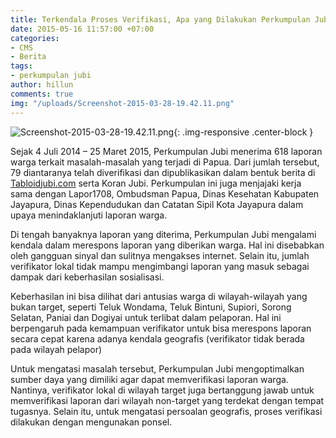 ```yaml
---
title: Terkendala Proses Verifikasi, Apa yang Dilakukan Perkumpulan Jubi?
date: 2015-05-16 11:57:00 +07:00
categories:
- CMS
- Berita
tags:
- perkumpulan jubi
author: hillun
comments: true
img: "/uploads/Screenshot-2015-03-28-19.42.11.png"
---
```


![Screenshot-2015-03-28-19.42.11.png](/uploads/Screenshot-2015-03-28-19.42.11.png){: .img-responsive .center-block }

Sejak 4 Juli 2014 – 25 Maret 2015, Perkumpulan Jubi menerima 618 laporan warga terkait masalah-masalah yang terjadi di Papua. Dari jumlah tersebut, 79 diantaranya telah diverifikasi dan dipublikasikan dalam bentuk berita di [Tabloidjubi.com](http://tabloidjubi.com/) serta Koran Jubi. Perkumpulan ini juga menjajaki kerja sama dengan Lapor1708, Ombudsman Papua, Dinas Kesehatan Kabupaten Jayapura, Dinas Kependudukan dan Catatan Sipil Kota Jayapura dalam upaya menindaklanjuti laporan warga.

Di tengah banyaknya laporan yang diterima, Perkumpulan Jubi mengalami kendala dalam merespons laporan yang diberikan warga. Hal ini disebabkan oleh gangguan sinyal dan sulitnya mengakses internet. Selain itu, jumlah verifikator lokal tidak mampu mengimbangi laporan yang masuk sebagai dampak dari keberhasilan sosialisasi.

Keberhasilan ini bisa dilihat dari antusias warga di wilayah-wilayah yang bukan target, seperti Teluk Wondama, Teluk Bintuni, Supiori, Sorong Selatan, Paniai dan Dogiyai untuk terlibat dalam pelaporan. Hal ini berpengaruh pada kemampuan verifikator untuk bisa merespons laporan secara cepat karena adanya kendala geografis (verifikator tidak berada pada wilayah pelapor)

Untuk mengatasi masalah tersebut, Perkumpulan Jubi mengoptimalkan sumber daya yang dimiliki agar dapat memverifikasi laporan warga. Nantinya, verifikator lokal di wilayah target juga bertanggung jawab untuk memverifikasi laporan dari wilayah non-target yang terdekat dengan tempat tugasnya. Selain itu, untuk mengatasi persoalan geografis, proses verifikasi dilakukan dengan mengunakan ponsel.